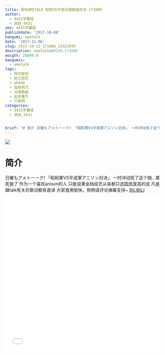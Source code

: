 ```yaml
---
title: 周日AMETALK 昭和VS平成动漫歌曲对决 171008
author:
  - 4431字幕组
  - 叔叔_4431
zmz: 4431字幕组
publishdate: '2017-10-08'
bangumi: ametalk
date: '2017-11-06'
slug: 2017-10-12_171008_15323939
description: ametalk&#8226;171008
weight: 28894.0
bangumis:
  - ametalk
tags:
  - 阵内智则
  - 足立梨花
  - akb48
  - 指原莉乃
  - 动漫歌曲
  - 岩井勇气
  - 川島明
categories:
  - 4431字幕组
  - 叔叔_4431


brief: "# 简介 日曜もアメトーーク! 「昭和軍VS平成軍アニソン対決」 一时冲动揽了这个锅...累死我了 作为一个喜欢anison的人 只能说黄金档综艺从来都只选国民度高的说 凡是跟talk有关的歌词都有直译 大家食用愉快，照例请评论弹幕支持~"
---
```

![](https://i.imgur.com/bot0qjy.png)
# 简介  
日曜もアメトーーク! 「昭和軍VS平成軍アニソン対決」
一时冲动揽了这个锅...累死我了
作为一个喜欢anison的人
只能说黄金档综艺从来都只选国民度高的说
凡是跟talk有关的歌词都有直译
大家食用愉快，照例请评论弹幕支持~
  [BILIBILI](https://www.bilibili.com/video/av15323939/)

  <iframe src="//www.bilibili.com/blackboard/player.html?aid=15323939" width="100%" height="500" frameborder="0" allowfullscreen="allowfullscreen"></iframe>

